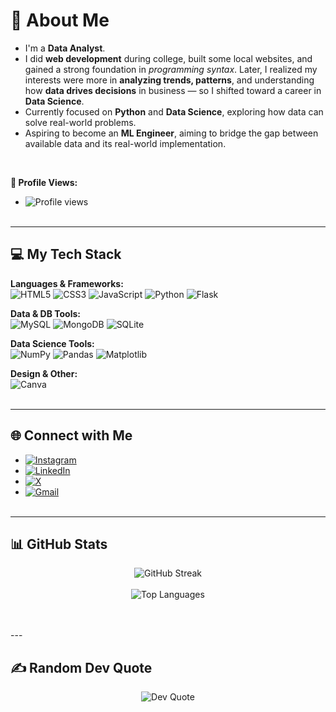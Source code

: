# 💫 About Me

- I'm a **Data Analyst**.  
- I did **web development** during college, built some local websites, and gained a strong foundation in *programming syntax*. Later, I realized my interests were more in **analyzing trends, patterns**, and understanding how **data drives decisions** in business — so I shifted toward a career in **Data Science**.  
- Currently focused on **Python** and **Data Science**, exploring how data can solve real-world problems.  
- Aspiring to become an **ML Engineer**, aiming to bridge the gap between available data and its real-world implementation.

<br>

**👀 Profile Views:**  
- ![Profile views](https://visitor-badge.laobi.icu/badge?page_id=ashirbad-scripts.ashirbad-scripts&left_color=gray&right_color=blue)
<br></br>
---
## 💻 My Tech Stack

**Languages & Frameworks:**  
![HTML5](https://img.shields.io/badge/html5-%23E34F26.svg?style=for-the-badge&logo=html5&logoColor=white)
![CSS3](https://img.shields.io/badge/css3-%231572B6.svg?style=for-the-badge&logo=css3&logoColor=white)
![JavaScript](https://img.shields.io/badge/javascript-%23323330.svg?style=for-the-badge&logo=javascript&logoColor=%23F7DF1E)
![Python](https://img.shields.io/badge/python-3670A0?style=for-the-badge&logo=python&logoColor=ffdd54)
![Flask](https://img.shields.io/badge/flask-%23000.svg?style=for-the-badge&logo=flask&logoColor=white)

**Data & DB Tools:**  
![MySQL](https://img.shields.io/badge/mysql-4479A1.svg?style=for-the-badge&logo=mysql&logoColor=white)
![MongoDB](https://img.shields.io/badge/MongoDB-%234ea94b.svg?style=for-the-badge&logo=mongodb&logoColor=white)
![SQLite](https://img.shields.io/badge/sqlite-%2307405e.svg?style=for-the-badge&logo=sqlite&logoColor=white)

**Data Science Tools:**  
![NumPy](https://img.shields.io/badge/numpy-%23013243.svg?style=for-the-badge&logo=numpy&logoColor=white)
![Pandas](https://img.shields.io/badge/pandas-%23150458.svg?style=for-the-badge&logo=pandas&logoColor=white)
![Matplotlib](https://img.shields.io/badge/Matplotlib-%23ffffff.svg?style=for-the-badge&logo=Matplotlib&logoColor=black)

**Design & Other:**  
![Canva](https://img.shields.io/badge/Canva-%2300C4CC.svg?style=for-the-badge&logo=Canva&logoColor=white)
<br></br>

---
## 🌐 Connect with Me


- [![Instagram](https://img.shields.io/badge/Instagram-%23E4405F.svg?logo=Instagram&logoColor=white)](https://instagram.com/ashirbad_ar)
- [![LinkedIn](https://img.shields.io/badge/LinkedIn-%230077B5.svg?logo=linkedin&logoColor=white)](https://linkedin.com/in/ashirbad-routray-7a872732a)
- [![X](https://img.shields.io/badge/X-black.svg?logo=X&logoColor=white)](https://x.com/@AshirbadR_2003)
- [![Gmail](https://img.shields.io/badge/Email-D14836?logo=gmail&logoColor=white)](mailto:ashirbad2003@gmail.com)
<br></br>
---

## 📊 GitHub Stats

<p align="center">
  <img src="https://nirzak-streak-stats.vercel.app/?user=ashirbad-scripts&theme=one_dark_pro&hide_border=false" alt="GitHub Streak" />
  <br><br>
  <img src="https://github-readme-stats.vercel.app/api/top-langs/?username=ashirbad-scripts&theme=one_dark_pro&hide_border=false&include_all_commits=true&count_private=false&layout=compact" alt="Top Languages" />
</p>
<br></br>
---

## ✍️ Random Dev Quote

<p align="center">
  <img src="https://quotes-github-readme.vercel.app/api?type=horizontal&theme=radical" alt="Dev Quote" />
</p>
